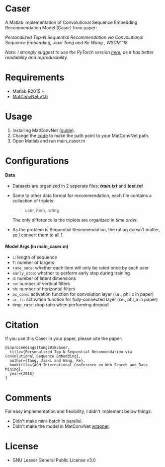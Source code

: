 
# Caser

A Matlab implementation of Convolutional Sequence Embedding Recommendation Model (Caser) from paper: 

*Personalized Top-N Sequential Recommendation via Convolutional Sequence Embedding, Jiaxi Tang and Ke Wang , WSDM '18*

*Note: I strongly suggest to use the PyTorch version [here](https://github.com/graytowne/caser_pytorch), as it has better readability and reproducibility.*

# Requirements
* Matlab R2015 + 
* [MatConvNet v1.0](https://github.com/vlfeat/matconvnet)

# Usage
1. Installing MatConvNet ([guide](http://www.vlfeat.org/matconvnet/install/)).
2. Change the [code](https://github.com/graytowne/caser/blob/master/caser_train.m#L2) to make the path point to your MatConvNet path. 
3. Open Matlab and run main_caser.m

# Configurations

#### Data

- Datasets are organized in 2 seperate files: **_train.txt_** and **_test.txt_**

- Same to other data format for recommendation, each file contains a collection of triplets:

  > user, item, rating

  The only difference is the triplets are organized in *time order*.

- As the problem is Sequential Reommendation, the rating doesn't matter, so I convert them to all 1.

#### Model Args (in main_caser.m)

- <code>L</code>: length of sequence  
- <code>T</code>: number of targets   
- <code>rate_once</code>: whether each item will only be rated once by each user
- <code>early_stop</code>: whether to perform early stop during training
- <code>d</code>: number of latent dimensions   
- <code>nv</code>: number of vertical filters
- <code>nh</code>: number of horizontal filters
- <code>ac_conv</code>: activation function for convolution layer (i.e., phi_c in paper)
- <code>ac_fc</code>: activation function for fully-connected layer (i.e., phi_a in paper)
- <code>drop_rate</code>: drop ratio when performing dropout

# Citation

If you use this Caser in your paper, please cite the paper:

```
@inproceedings{tang2018caser,
  title={Personalized Top-N Sequential Recommendation via Convolutional Sequence Embedding},
  author={Tang, Jiaxi and Wang, Ke},
  booktitle={ACM International Conference on Web Search and Data Mining},
  year={2018}
}
```

# Comments

For easy implementation and flexibility, I didn't implement below things:

* Didn't make mini-batch in parallel.
* Didn't make the model in MatConvNet [wrapper](http://www.vlfeat.org/matconvnet/wrappers/).


# License 
- GNU Lesser General Public License v3.0
